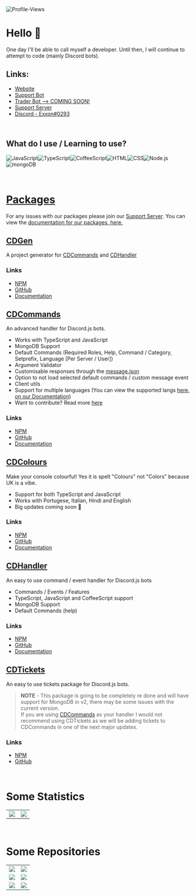<img alt="Profile-Views" src="https://komarev.com/ghpvc/?username=exxonnnnnn&color=00dcff" />

# Hello 👋

One day I'll be able to call myself a developer. Until then, I will continue to attempt to code (mainly Discord bots).

## Links:

- [Website](https://creativedevelopments.org)
- [Support Bot](https://discord.com/oauth2/authorize?client_id=792590833467654166&permissions=2118118527&redirect_uri=https%3A%2F%2Fcreativedevelopments.org&response_type=code&scope=bot%20identify%20applications.commands)
- [Trader Bot --> COMING SOON!](https://www.youtube.com/watch?v=dQw4w9WgXcQ)
- [Support Server](https://discord.gg/jUNbV5u)
- [Discord - Exxon#0293](https://creativedevelopments.org)

<br>

## What do I use / Learning to use?

<img alt="JavaScript" src="https://img.shields.io/badge/-JavaScript-edb200?style=for-the-badge&logo=javascript&logoColor=white" /><img alt="TypeScript" src="https://img.shields.io/badge/-TypeScript-008FFF?style=for-the-badge&logo=typescript&logoColor=white" /><img alt="CoffeeScript" src="https://img.shields.io/badge/-CoffeeScript-524B31?style=for-the-badge&logo=coffeescript&logoColor=white" /><img alt="HTML" src="https://img.shields.io/badge/-HTML-E34F26?style=for-the-badge&logo=html5&logoColor=white" /><img alt="CSS" src="https://img.shields.io/badge/-CSS-9B18BB?style=for-the-badge&logo=css3&logoColor=white" /><img alt="Node.js" src="https://img.shields.io/badge/-Node.js-43853d?style=for-the-badge&logo=Node.js&logoColor=white" /><img alt="mongoDB" src="https://img.shields.io/badge/-mongoDB-4fb23f?style=for-the-badge&logo=mongodb&logoColor=white" />

<br>

# [Packages](https://docs.creativedevelopments.org/home)

For any issues with our packages please join our [Support Server](https://discord.gg/jUNbV5u). You can view the [documentation for our packages, here.](https://docs.creativedevelopments.org/home)

## [CDGen](https://npmjs.com/package/cdgen)

A project generator for [CDCommands](https://docs.creativedevelopments.org/cdcommands) and [CDHandler](https://docs.creativedevelopments.org/cdhandler)

### Links

- [NPM](https://npmjs.com/package/cdgen)
- [GitHub](https://github.com/CreativeDevelopments/CDGen)
- [Documentation](https://docs.creativedevelopments.org/cdgen)

## [CDCommands](https://npmjs.com/package/cdcommands)

An advanced handler for Discord.js bots.

- Works with TypeScript and JavaScript
- MongoDB Support
- Default Commands (Required Roles, Help, Command / Category, Setprefix, Language [Per Server / User])
- Argument Validator
- Customisable responses through the [message.json](https://github.com/CreativeDevelopments/CDCommands/blob/main/src/Base/message.json)
- Option to not load selected default commands / custom message event
- Client utils
- Support for multiple languages (You can view the supported langs [here, on our Documentation](https://docs.creativedevelopments.org/cdcommands/development/supported-languages))
- Want to contribute? Read more [here](https://docs.creativedevelopments.org/cdcommands/development/contribute)

### Links

- [NPM](https://npmjs.com/package/cdcommands)
- [GitHub](https://github.com/CreativeDevelopments/CDCommands)
- [Documentation](https://docs.creativedevelopments.org/cdcommands)

## [CDColours](https://npmjs.com/package/cdcolours)

Make your console colourful! Yes it is spelt "Colours" not "Colors" because UK is a vibe.

- Support for both TypeScript and JavaScript
- Works with Portugese, Italian, Hindi and English
- Big updates coming soon 👀

### Links

- [NPM](https://npmjs.com/package/cdcolours)
- [GitHub](https://github.com/CreativeDevelopments/CDColours)
- [Documentation](https://docs.creativedevelopments.org/cdcolours)

## [CDHandler](https://npmjs.com/package/cdhandler)

An easy to use command / event handler for Discord.js bots

- Commands / Events / Features
- TypeScript, JavaScript and CoffeeScript support
- MongoDB Support
- Default Commands (help)

### Links

- [NPM](https://npmjs.com/package/cdhandler)
- [GitHub](https://github.con/CreativeDevelopments/CDHandler)
- [Documentation](https://docs.creativedevelopments.org/cdhandler)

## [CDTickets](https://npmjs.com/package/cdtickets)

An easy to use tickets package for Discord.js bots.

> **NOTE** - This package is going to be completely re done and will have support for MongoDB in v2, there may be some issues with the current version.  
> If you are using [CDCommands](https://npmjs.com/cdcommands) as your handler I would not recommend using CDTickets as we will be adding tickets to CDCommands in one of the next major updates.

### Links

- [NPM](https://npmjs.com/package/cdtickets)
- [GitHub](https://github.com/CreativeDevelopments/CDTickets)

<br>

# Some Statistics

<table>
    <tr>
        <td>
            <a href="https://discord.gg/jUNbV5u">
                <img src="https://github-readme-stats.vercel.app/api?username=exxonnnnnn&count_private=true&show_icons=true&theme=algolia">
            </a>
        </td>
        <td>
            <a href="https://discord.gg/jUNbV5u">
                <img src="https://github-readme-stats.vercel.app/api/top-langs/?username=exxonnnnnn&layout=compact&theme=algolia">
            </a>
        </td>
    </tr>
</table>

<br>

# Some Repositories

<table>
    <tr>
        <td>
            <a href="https://docs.creativedevelopments.org/cdcommands">
                <img src="https://github-readme-stats.vercel.app/api/pin/?username=creativedevelopments&repo=cdcommands&theme=algolia">
            </a>
        </td>
        <td>
            <a href="https://docs.creativedevelopments.org/cdgen">
                <img src="https://github-readme-stats.vercel.app/api/pin/?username=creativedevelopments&repo=cdgen&theme=algolia">
            </a>
        </td>
    </tr>
        <tr>
        <td>
            <a href="https://docs.creativedevelopments.org/cdcolours">
                <img src="https://github-readme-stats.vercel.app/api/pin/?username=creativedevelopments&repo=cdcolours&theme=algolia">
            </a>
        </td>
        <td>
            <a href="https://docs.creativedevelopments.org/cdhandler">
                <img src="https://github-readme-stats.vercel.app/api/pin/?username=creativedevelopments&repo=cdhandler&theme=algolia">
            </a>
        </td>
    </tr>
        </tr>
        <tr>
        <td>
            <a href="https://docs.creativedevelopments.org/home">
                <img src="https://github-readme-stats.vercel.app/api/pin/?username=creativedevelopments&repo=examples&theme=algolia">
            </a>
        </td>
        <td>
            <a href="https://discord.gg/jUNbV5u">
                <img src="https://github-readme-stats.vercel.app/api/pin/?username=exxonnnnnn&repo=notes&theme=algolia">
            </a>
        </td>
    </tr>
</table>
